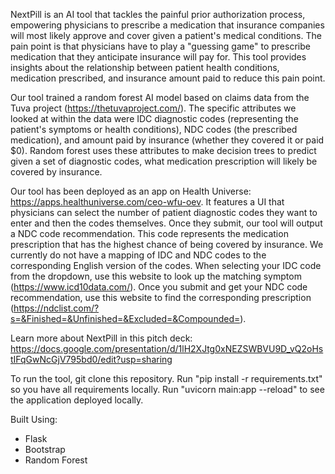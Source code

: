 
NextPill is an AI tool that tackles the painful prior authorization process, empowering physicians to prescribe a medication that insurance companies will most likely approve and cover given a patient's medical conditions. The pain point is that physicians have to play a "guessing game" to prescribe medication that they anticipate insurance will pay for. This tool provides insights about the relationship between patient health conditions, medication prescribed, and insurance amount paid to reduce this pain point. 

Our tool trained a random forest AI model based on claims data from the Tuva project (https://thetuvaproject.com/). The specific attributes we looked at within the data were IDC diagnostic codes (representing the patient's symptoms or health conditions), NDC codes (the prescribed medication), and amount paid by insurance (whether they covered it or paid $0). Random forest uses these attributes to make decision trees to predict given a set of diagnostic codes, what medication prescription will likely be covered by insurance.

Our tool has been deployed as an app on Health Universe: https://apps.healthuniverse.com/ceo-wfu-oev. It features a UI that physicians can select the number of patient diagnostic codes they want to enter and then the codes themselves. Once they submit, our tool will output a NDC code recommendation. This code represents the medication prescription that has the highest chance of being covered by insurance. We currently do not have a mapping of IDC and NDC codes to the corresponding English version of the codes. When selecting your IDC code from the dropdown, use this website to look up the matching symptom (https://www.icd10data.com/). Once you submit and get your NDC code recommendation, use this website to find the corresponding prescription (https://ndclist.com/?s=&Finished=&Unfinished=&Excluded=&Compounded=).

Learn more about NextPill in this pitch deck: https://docs.google.com/presentation/d/1lH2XJtg0xNEZSWBVU9D_vQ2oHstIFqGwNcGjV795bd0/edit?usp=sharing

To run the tool, git clone this repository. Run "pip install -r requirements.txt" so you have all requirements locally. Run "uvicorn main:app --reload" to see the application deployed locally.

Built Using:
* Flask
* Bootstrap
* Random Forest

